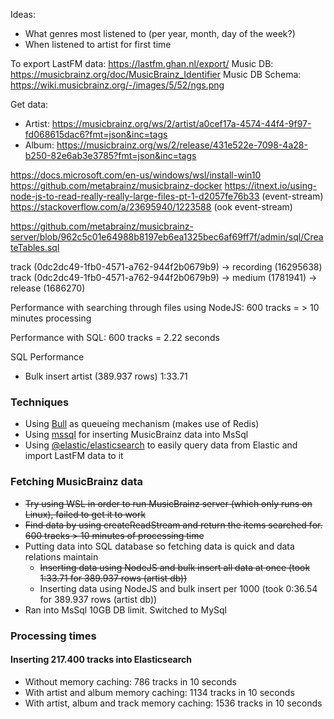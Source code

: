 Ideas:
- What genres most listened to (per year, month, day of the week?)
- When listened to artist for first time

To export LastFM data: https://lastfm.ghan.nl/export/
Music DB: https://musicbrainz.org/doc/MusicBrainz_Identifier
Music DB Schema: https://wiki.musicbrainz.org/-/images/5/52/ngs.png

Get data:
- Artist: https://musicbrainz.org/ws/2/artist/a0cef17a-4574-44f4-9f97-fd068615dac6?fmt=json&inc=tags
- Album: https://musicbrainz.org/ws/2/release/431e522e-7098-4a28-b250-82e6ab3e3785?fmt=json&inc=tags


https://docs.microsoft.com/en-us/windows/wsl/install-win10
https://github.com/metabrainz/musicbrainz-docker
https://itnext.io/using-node-js-to-read-really-really-large-files-pt-1-d2057fe76b33 (event-stream)
https://stackoverflow.com/a/23695940/1223588 (ook event-stream)

https://github.com/metabrainz/musicbrainz-server/blob/962c5c01e64988b8197eb6ea1325bec6af69ff7f/admin/sql/CreateTables.sql


track (0dc2dc49-1fb0-4571-a762-944f2b0679b9) -> recording (16295638)
track (0dc2dc49-1fb0-4571-a762-944f2b0679b9) -> medium (1781941) -> release (1686270)

Performance with searching through files using NodeJS: 
600 tracks = > 10 minutes processing

Performance with SQL:
600 tracks = 2.22 seconds


SQL Performance
- Bulk insert artist (389.937 rows) 1:33.71

### Techniques
- Using [Bull](https://www.npmjs.com/package/bull) as queueing mechanism (makes use of Redis)
- Using [mssql](https://www.npmjs.com/package/mssql) for inserting MusicBrainz data into MsSql
- Using [@elastic/elasticsearch](https://www.npmjs.com/package/@elastic/elasticsearch) to easily query data from Elastic and import LastFM data to it

### Fetching MusicBrainz data
- ~~Try using WSL in order to run MusicBrainz server (which only runs on Linux), failed to get it to work~~
- ~~Find data by using createReadStream and return the items searched for. 600 tracks > 10 minutes of processing time~~
- Putting data into SQL database so fetching data is quick and data relations maintain
    - ~~Inserting data using NodeJS and bulk insert all data at once (took 1:33.71 for 389.937 rows (artist db))~~
    - Inserting data using NodeJS and bulk insert per 1000 (took 0:36.54 for 389.937 rows (artist db))
- Ran into MsSql 10GB DB limit. Switched to MySql


### Processing times
#### Inserting 217.400 tracks into Elasticsearch
- Without memory caching: 786 tracks in 10 seconds
- With artist and album memory caching: 1134 tracks in 10 seconds
- With artist, album and track memory caching: 1536 tracks in 10 seconds